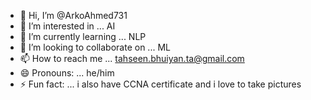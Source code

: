 - 👋 Hi, I’m @ArkoAhmed731
- 👀 I’m interested in ... AI
- 🌱 I’m currently learning ... NLP
- 💞️ I’m looking to collaborate on ... ML 
- 📫 How to reach me ... tahseen.bhuiyan.ta@gmail.com
- 😄 Pronouns: ... he/him
- ⚡ Fun fact: ... i also have CCNA certificate and i love to take pictures

<!---
ArkoAhmed731/ArkoAhmed731 is a ✨ special ✨ repository because its `README.md` (this file) appears on your GitHub profile.
You can click the Preview link to take a look at your changes.
--->
